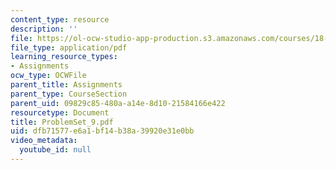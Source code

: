 ```yaml
---
content_type: resource
description: ''
file: https://ol-ocw-studio-app-production.s3.amazonaws.com/courses/18-04-complex-variables-with-applications-fall-1999/dfb71577e6a1bf14b38a39920e31e0bb_ProblemSet_9.pdf
file_type: application/pdf
learning_resource_types:
- Assignments
ocw_type: OCWFile
parent_title: Assignments
parent_type: CourseSection
parent_uid: 09829c85-480a-a14e-8d10-21584166e422
resourcetype: Document
title: ProblemSet_9.pdf
uid: dfb71577-e6a1-bf14-b38a-39920e31e0bb
video_metadata:
  youtube_id: null
---
```

